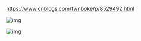 https://www.cnblogs.com/fwnboke/p/8529492.html

![img](http://img.blog.csdn.net/20170409162923380)

 ![img](https://images2018.cnblogs.com/blog/1085463/201804/1085463-20180408144854698-1286614354.png) 